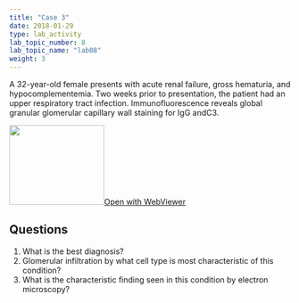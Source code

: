 ```yaml
---
title: "Case 3"
date: 2018-01-29
type: lab_activity
lab_topic_number: 8
lab_topic_name: "lab08"
weight: 3
---
```

<div class="entrybody">
<p>A 32-year-old female presents with acute renal failure, gross hematuria, and hypocomplementemia. Two weeks prior to presentation, the patient had an upper respiratory tract infection. Immunofluorescence reveals global granular glomerular capillary wall staining for IgG and<span class="caps">C3.</span><br clear="all"></p>

<div class="thumbnail"><a href="https://pathologylab.ctl.columbia.edu/slides/sliderenal_path_03/" target="_blank"><img alt="" src="/assets/images/slide_renal_case3.jpg" width="170" height="143" class="mt-image-left"></a><a href="https://pathologylab.ctl.columbia.edu/slides/sliderenal_path_03/" target="_blank">Open with WebViewer</a></div>

<h2>Questions</h2>


<ol>
<li>What is the best diagnosis?</li>
<li> Glomerular infiltration by what cell type is most characteristic of this condition?</li>
<li> What is the characteristic finding seen in this condition by electron microscopy?</li>
</ol>


						
</div>
